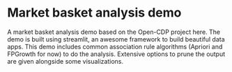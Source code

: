 # Market basket analysis demo
A market basket analysis demo based on the Open-CDP project here. The demo is built using streamlit, an awesome framework to build beautiful data apps. 
This demo includes common association rule algorithms (Apriori and FPGrowth for now) to do the analysis. Extensive options to prune the output are given 
alongside some visualizations.
